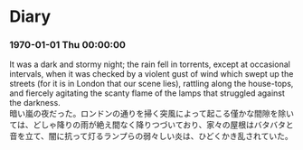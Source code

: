 # Diary

### 1970-01-01 Thu 00:00:00

It was a dark and stormy night; the rain fell in torrents, except at occasional intervals, when it was checked by a violent gust of wind which swept up the streets (for it is in London that our scene lies), rattling along the house-tops, and fiercely agitating the scanty flame of the lamps that struggled against the darkness.  
暗い嵐の夜だった。ロンドンの通りを掃く突風によって起こる僅かな間隙を除いては、どしゃ降りの雨が絶え間なく降りつづいており、家々の屋根はバタバタと音を立て、闇に抗って灯るランプらの弱々しい炎は、ひどくかき乱されていた。
